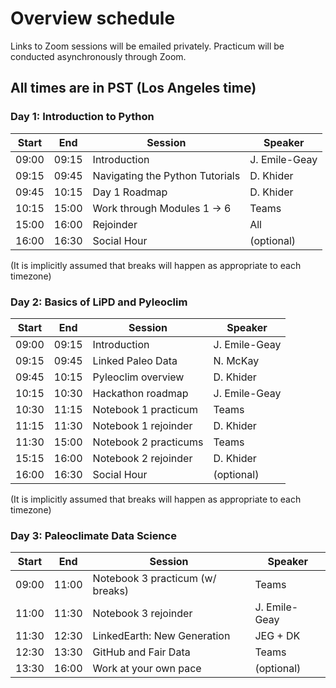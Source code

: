 # Overview schedule

Links to Zoom sessions will be emailed privately. Practicum will be conducted asynchronously through Zoom.

## All times are in PST (Los Angeles time)

### Day 1: Introduction to Python

| Start | End | Session | Speaker |
| ---- | ---- | --------- | ------------------- |   
| 09:00 | 09:15 | Introduction  | J. Emile-Geay |
|09:15|09:45| Navigating the Python Tutorials | D. Khider  |
|09:45|10:15| Day 1 Roadmap | D. Khider  |
|10:15|15:00| Work through Modules 1 -> 6| Teams |
|15:00|16:00| Rejoinder | All |
|16:00|16:30| Social Hour       | (optional)

(It is implicitly assumed that breaks will happen as appropriate to each timezone)

### Day 2: Basics of LiPD and Pyleoclim

| Start | End | Session | Speaker |
| ---- | ---- | --------- | ------------------- |   
| 09:00 | 09:15 | Introduction  | J. Emile-Geay |
|09:15|09:45| Linked Paleo Data | N. McKay  |
|09:45|10:15| Pyleoclim overview| D. Khider |
|10:15|10:30| Hackathon roadmap | J. Emile-Geay |
|10:30|11:15| Notebook 1 practicum  |    Teams |
|11:15|11:30| Notebook 1 rejoinder  |  D. Khider |
|11:30|15:00| Notebook 2 practicums | Teams |
|15:15|16:00| Notebook 2 rejoinder |  D. Khider |
|16:00|16:30| Social Hour       | (optional)

(It is implicitly assumed that breaks will happen as appropriate to each timezone)

### Day 3: Paleoclimate Data Science

| Start | End | Session | Speaker |
|----|----| --------- | ------------------- |   
|09:00|11:00| Notebook 3 practicum (w/ breaks) | Teams|
|11:00|11:30| Notebook 3 rejoinder | J. Emile-Geay |
|11:30|12:30| LinkedEarth: New Generation | JEG + DK|
|12:30|13:30| GitHub and Fair Data | Teams |
|13:30|16:00| Work at your own pace   | (optional)
